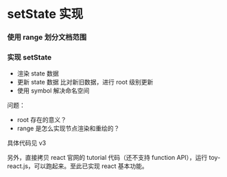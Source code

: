 # setState 实现

### 使用 range 划分文档范围

### 实现 setState

- 渲染 state 数据
- 更新 state 数据 比对新旧数据，进行 root 级别更新
- 使用 symbol 解决命名空间

问题：

- root 存在的意义？
- range 是怎么实现节点渲染和重绘的？

具体代码见 v3

另外，直接拷贝 react 官网的 tutorial 代码（还不支持 function API），运行 toy-react.js，可以跑起来。至此已实现 react 基本功能。
